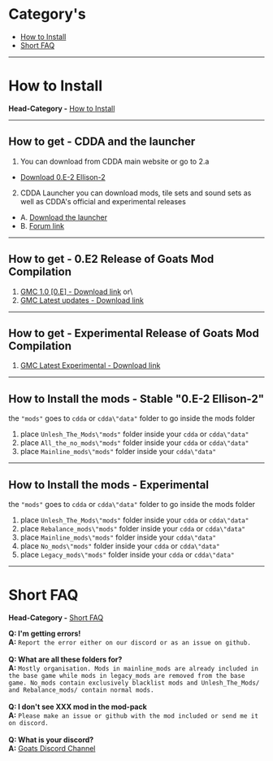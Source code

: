 # Category's


+ [How to Install](#how-to-install)
+ [Short FAQ](#short-faq)

---

# How to Install
**Head-Category -** [How to Install](#how-to-install)


---

**How to get - CDDA and the launcher**
---

1. You can download from CDDA main website or go to 2.a
* [Download 0.E-2 Ellison-2](https://cataclysmdda.org/releases/)
2. CDDA Launcher you can download mods, tile sets and sound sets as well as CDDA's official and experimental releases
* A. [Download the launcher](https://github.com/remyroy/CDDA-Game-Launcher/releases)
* B. [Forum link](https://discourse.cataclysmdda.org/t/cdda-game-launcher-automatic-updates-and-more/11168)

---

**How to get - 0.E2 Release of Goats Mod Compilation**
---

1.  [GMC 1.0 [0.E] - Download link](https://github.com/TheGoatGod/Goats-Mod-Compilation/releases/tag/1.0c)
or\
2. [GMC Latest updates - Download link](https://github.com/TheGoatGod/Goats-Mod-Compilation/tree/GMC-E)

---

**How to get - Experimental Release of Goats Mod Compilation**
---
1. [GMC Latest Experimental - Download link](https://github.com/TheGoatGod/Goats-Mod-Compilation/tree/Experimental-Mod-Pack)

---

**How to Install the mods - Stable "0.E-2 Ellison-2"**
---

the  `"mods"`  goes to  `cdda`  or  `cdda\"data"`  folder to go inside the mods folder

1. place `Unlesh_The_Mods\"mods"` folder inside your `cdda` or `cdda\"data"`
2. place `All_the_no_mods\"mods"` folder inside your `cdda` or `cdda\"data"`
3. place `Mainline_mods\"mods"` folder inside your `cdda\"data"`
---

**How to Install the mods - Experimental**
---

the `"mods"` goes to `cdda` or `cdda\"data"` folder to go  inside the mods folder

1. place `Unlesh_The_Mods\"mods"` folder inside your `cdda` or `cdda\"data"`
2. place `Rebalance_mods\"mods"` folder inside your `cdda` or `cdda\"data"`
3. place `Mainline_mods\"mods"` folder inside your `cdda\"data"`
4. place `No_mods\"mods"` folder inside your `cdda` or `cdda\"data"`
5. place `Legacy_mods\"mods"` folder inside your `cdda` or `cdda\"data"`

---

# Short FAQ
**Head-Category -** [Short FAQ](#short-faq)

**Q: I'm getting errors!**\
**A:** `Report the error either on our discord or as an issue on github.`\
\
**Q: What are all these folders for?**\
**A:** `Mostly organisation. Mods in mainline_mods are already included in the base game while mods in legacy_mods are removed from the base game.
   No_mods contain exclusively blacklist mods and Unlesh_The_Mods/ and Rebalance_mods/ contain normal mods.`\
\
**Q: I don't see XXX mod in the mod-pack**\
**A:** `Please make an issue or github with the mod included or send me it on discord.`\
\
**Q: What is your discord?**\
**A:** [Goats Discord Channel](https://discord.gg/gG6qpjZ)
